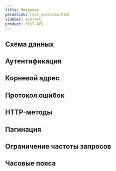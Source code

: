 ```yaml
---
title: Введение
permalink: rest_overview.html
sidebar: evorest
product: REST API
---
```


## Схема данных

## Аутентификация

## Корневой адрес

## Протокол ошибок

## HTTP-методы

## Пагинация

## Ограничение частоты запросов

## Часовые пояса
